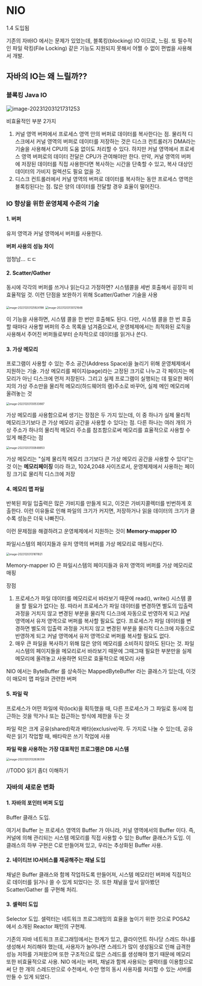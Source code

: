 # NIO

1.4 도입됨

기존의 자바IO 에서는 문제가 있었는데, 블록킹(blocking) IO 이므로, 느림. 또 필수적인 파일 락킹(File Locking) 같은 기능도 지원되지 못해서 어쩔 수 없이 편법을 사용해서 개발.



## 자바의 IO는 왜 느릴까??

### 블록킹 Java IO

![image-20231203121731253](https://raw.githubusercontent.com/LenKIM/images/master/2023-12-03/image-20231203121731253.png)

 

비효율적인 부분 2가지

1. 커널 영역 버퍼에서 프로세스 영역 안의 버퍼로 데이터를 복사한다는 점. 물리적 디스크에서 커널 영역의 버퍼로 데이터를 저장하는 것은 디스크 컨트롤러가 DMA라는 기술을 사용해서 CPU의 도움 없이도 처리할 수 있다. 하지만 커널 영역에서 프로세스 영역 버퍼로의 데이터 전달은 CPU가 관여해야만 한다. 만약, 커널 영역의 버퍼에 저장된 데이터를 직접 사용한다면 복사하는 시간을 단축할 수 있고, 복사 대상인 데이터의 가비지 컬렉션도 필요 없을 것.
2.  디스크 컨트롤러에서 커널 영역의 버퍼로 데이터를 복사하는 동안 프로세스 영역은 블록킹된다는 점.  많은 양의 데이터를 전달할 경우 효율이 떨어진다.

### IO 향상을 위한 운영체제 수준의 기술

#### 1. 버퍼

유저 영역과 커널 영역에서 버퍼를 사용한다.

**버퍼 사용의 성능 차이**

엄청남... ㄷㄷ

#### 2. Scatter/Gather

 동시에 각각의 버퍼를 쓰거나 읽는다고 가정하면? 시스템콜을 세번 호출해서 굉장히 비효율적일 것. 이런 단점을 보완하기 위해 Scatter/Gather 기술을 사용

<img src="https://raw.githubusercontent.com/LenKIM/images/master/2023-12-03/image-20231203125924198.png" alt="image-20231203125924198" style="zoom:50%;" />

<img src="https://raw.githubusercontent.com/LenKIM/images/master/2023-12-03/image-20231203130121648.png" alt="image-20231203130121648" style="zoom:50%;" />

이 기능을 사용하면, 시스템 콜을 한 번만 호출해도 된다. 다만, 시스템 콜을 한 번 호출할 때마다 사용할 버퍼의 주소 목록을 넘겨줌으로서, 운영체제에서는 최적화된 로직을 사용해서 주어진 버퍼들로부터 순차적으로 데이터를 읽거나 쓴다.

#### 3. 가상 메모리

 프로그램이 사용할 수 있는 주소 공간(Address Space)을 늘리기 위해 운영체제에서 지원하는 기술. 가상 메모리를 페이지(page)라는 고정된 크기로 나누고 각 페이지는 메모리가 아닌 디스크에 먼저 저장된다. 그리고 실제 프로그램이 실행되는 데 필요한 페이지의 가상 주소만을 물리적 메모리(하드웨어의 램)주소로 바꾸어, 실제 메인 메모리에 올려놓는 것

<img src="https://raw.githubusercontent.com/LenKIM/images/master/2023-12-03/image-20231203130533887.png" alt="image-20231203130533887" style="zoom:50%;" />

 가상 메모리를 사용함으로써 생기는 장점은 두 가지 있는데, 이 중 하나가 실제 물리적 메모리크기보다 큰 가상 메모리 공간을 사용할 수 있다는 점. 다른 하나는 여러 개의 가상 주소가 하나의 물리적 메모리 주소를 참조함으로써 메모리를 효율적으로 사용할 수 있게 해준다는 점

<img src="https://raw.githubusercontent.com/LenKIM/images/master/2023-12-03/image-20231203130848853.png" alt="image-20231203130848853" style="zoom:50%;" />

 가상 메모리는 "실제 물리적 메모리 크기보다 큰 가상 메모리 공간을 사용할 수 있다"는 것 이는 **메모리페이징** 이라 하고, 1024,2048 사이즈로서, 운영체제에서 사용하는 페이징 크기로 물리적 디스크에 저장

#### 4. 메모리 맵 파일

 반복된 파일 입출력은 많은 가비지를 만들게 되고, 이것은 가비지콜렉터를 빈번하게 호출한다.  이런 이유들로 인해 파일의 크기가 커지면, 저장하거나 읽을 데이터의 크기가 클수록 성능은 더욱 나빠진다.

 이런 문제점을 해결하려고 운영체제에서 지원하는 것이 **Memory-mapper IO**

파일시스템의 페이지들과 유저 영역의 버퍼를 가상 메모리로 매핑시킨다.

<img src="https://raw.githubusercontent.com/LenKIM/images/master/2023-12-03/image-20231203131611821.png" alt="image-20231203131611821" style="zoom:50%;" />

Memory-mapper IO 은 파일시스템의 페이지들과 유저 영역의 버퍼를 가상 메모리로 매핑

장점

1. 프로세스가 파일 데이터를 메모리로서 바라보기 때문에 read(), write() 시스템 콜을 할 필요가 없다는 점. 따라서 프로세스가 파일 데이터를 변경하면 별도의 입출력 과정을 거치지 않고 변경된 부분을 물리적 디스크에 자동으로 반영하게 되고 커널 영역에서 유저 영역으로 버퍼를 복사할 필요도 없다. 프로세스가 파일 데이터를 변경하면 별도의 입출력 과정을 거치지 않고 변경된 부분을 물리적 디스크에 자동으로 반영하게 되고 커널 영역에서 유저 영역으로 버퍼를 복사할 필요도 없다.
2. 매우 큰 파일을 복사하기 위해 많은 양의 메모리를 소비하지 않아도 된다는 것. 파일 시스템의 페이지들을 메모리로서 바라보기 때문에 그때그때 필요한 부분만을 실제 메모리에 올려놓고 사용하면 되므로 효율적으로 메모리 사용

 NIO 에서는 ByteBuffer 를 상속하는 MappedByteBuffer 라는 클래스가 있는데, 이것이 매모미 맵 파일과 관련한 버퍼

#### 5. 파일 락

 프로세스가 어떤 파일에 락(lock)을 획득했을 때, 다른 프로세스가 그 파일로 동시에 접근하는 것을 막거나 또는 접근하는 방식에 제한을 두는 것

파일 락은 크게 공유(shared)락과 배타(exclusive)락. 두 가지로 나눌 수 있는데, 공유락은 읽기 작업할 때, 배타락은 쓰기 작업에 사용



**파일 락을 사용하는 가장 대표적인 프로그램은 DB 시스템**

<img src="https://raw.githubusercontent.com/LenKIM/images/master/2023-12-03/image-20231203132638359.png" alt="image-20231203132638359" style="zoom:50%;" />

//TODO 읽기 좀더 이해하기





### 자바의 새로운 변화

#### 1. 자바의 포인터 버퍼 도입

 Buffer 클래스 도입. 

여기서 Buffer 는 프로세스 영역의 Buffer 가 아니라, 커널 영역에서의 Buffer 이다. 즉, 커널에 의해 관리되는 시스템 메모리를 직접 사용할 수 있는 Buffer 클래스가 도입. 이 클래스의 하부 구현은 C로 만들어져 있고, 우리는 추상화된 Buffer 사용.

#### 2. 네이티브 IO서비스를 제공해주는 채널 도입

 채널은 Buffer 클래스와 함께 작업하도록 만들어져, 시스템 메모리인 버퍼에 직접적으로 데이터를 읽거나 쓸 수 있게 되었다는 것. 또한 채널을 앞서 알아봤던 Scatter/Gather 를 구현해 처리.



#### 3. 셀럭터 도입

 Selector 도입. 셀럭터는 네트워크 프로그래밍의 효율을 높이기 위한 것으로 POSA2 에서 소개된 Reactor 패턴의 구현체.

 기존의 자바 네트워크 프로그래밍에서는 한계가 있고, 클라이언트 하나당 스레드 하나를 생성해서 처리해야 했는데, 사용자가 늘어나면 스레드가 많이 생성됨으로 인해 급격한 성능 저하를 가져왔으며 또한 구조적으로 많은 스레드를 생성해야 했기 때문에 메모리 또한 비효율적으로 사용. NIO 에서는 버퍼, 채널과 함께 사용되는 셀력터를 이용함으로써 단 한 개의 스레드만으로 수천에서, 수만 명의 동시 사용자를 처리할 수 있는 서버를 만들 수 있게 되었다.